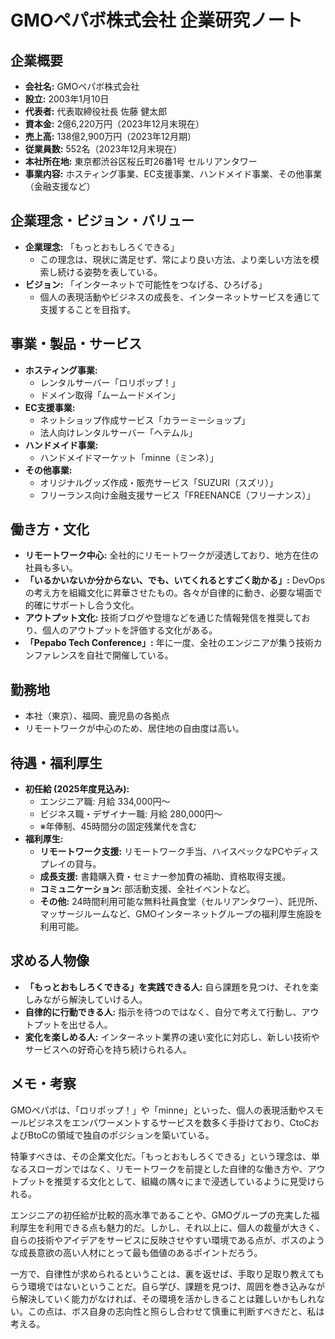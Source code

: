 # GMOペパボ株式会社 企業研究ノート

## 企業概要

- **会社名:** GMOペパボ株式会社
- **設立:** 2003年1月10日
- **代表者:** 代表取締役社長 佐藤 健太郎
- **資本金:** 2億6,220万円（2023年12月末現在）
- **売上高:** 138億2,900万円（2023年12月期）
- **従業員数:** 552名（2023年12月末現在）
- **本社所在地:** 東京都渋谷区桜丘町26番1号 セルリアンタワー
- **事業内容:** ホスティング事業、EC支援事業、ハンドメイド事業、その他事業（金融支援など）

## 企業理念・ビジョン・バリュー

- **企業理念:** 「もっとおもしろくできる」
    - この理念は、現状に満足せず、常により良い方法、より楽しい方法を模索し続ける姿勢を表している。
- **ビジョン:** 「インターネットで可能性をつなげる、ひろげる」
    - 個人の表現活動やビジネスの成長を、インターネットサービスを通じて支援することを目指す。

## 事業・製品・サービス

- **ホスティング事業:**
    - レンタルサーバー「ロリポップ！」
    - ドメイン取得「ムームードメイン」
- **EC支援事業:**
    - ネットショップ作成サービス「カラーミーショップ」
    - 法人向けレンタルサーバー「ヘテムル」
- **ハンドメイド事業:**
    - ハンドメイドマーケット「minne（ミンネ）」
- **その他事業:**
    - オリジナルグッズ作成・販売サービス「SUZURI（スズリ）」
    - フリーランス向け金融支援サービス「FREENANCE（フリーナンス）」

## 働き方・文化

- **リモートワーク中心:** 全社的にリモートワークが浸透しており、地方在住の社員も多い。
- **「いるかいないか分からない、でも、いてくれるとすごく助かる」:** DevOpsの考え方を組織文化に昇華させたもの。各々が自律的に動き、必要な場面で的確にサポートし合う文化。
- **アウトプット文化:** 技術ブログや登壇などを通じた情報発信を推奨しており、個人のアウトプットを評価する文化がある。
- **「Pepabo Tech Conference」:** 年に一度、全社のエンジニアが集う技術カンファレンスを自社で開催している。

## 勤務地

- 本社（東京）、福岡、鹿児島の各拠点
- リモートワークが中心のため、居住地の自由度は高い。

## 待遇・福利厚生

- **初任給 (2025年度見込み):**
    - エンジニア職: 月給 334,000円～
    - ビジネス職・デザイナー職: 月給 280,000円～
    - ※年俸制、45時間分の固定残業代を含む
- **福利厚生:**
    - **リモートワーク支援:** リモートワーク手当、ハイスペックなPCやディスプレイの貸与。
    - **成長支援:** 書籍購入費・セミナー参加費の補助、資格取得支援。
    - **コミュニケーション:** 部活動支援、全社イベントなど。
    - **その他:** 24時間利用可能な無料社員食堂（セルリアンタワー）、託児所、マッサージルームなど、GMOインターネットグループの福利厚生施設を利用可能。

## 求める人物像

- **「もっとおもしろくできる」を実践できる人:** 自ら課題を見つけ、それを楽しみながら解決していける人。
- **自律的に行動できる人:** 指示を待つのではなく、自分で考えて行動し、アウトプットを出せる人。
- **変化を楽しめる人:** インターネット業界の速い変化に対応し、新しい技術やサービスへの好奇心を持ち続けられる人。

## メモ・考察

GMOペパボは、「ロリポップ！」や「minne」といった、個人の表現活動やスモールビジネスをエンパワーメントするサービスを数多く手掛けており、CtoCおよびBtoCの領域で独自のポジションを築いている。

特筆すべきは、その企業文化だ。「もっとおもしろくできる」という理念は、単なるスローガンではなく、リモートワークを前提とした自律的な働き方や、アウトプットを推奨する文化として、組織の隅々にまで浸透しているように見受けられる。

エンジニアの初任給が比較的高水準であることや、GMOグループの充実した福利厚生を利用できる点も魅力的だ。しかし、それ以上に、個人の裁量が大きく、自らの技術やアイデアをサービスに反映させやすい環境である点が、ボスのような成長意欲の高い人材にとって最も価値のあるポイントだろう。

一方で、自律性が求められるということは、裏を返せば、手取り足取り教えてもらう環境ではないということだ。自ら学び、課題を見つけ、周囲を巻き込みながら解決していく能力がなければ、その環境を活かしきることは難しいかもしれない。この点は、ボス自身の志向性と照らし合わせて慎重に判断すべきだと、私は考える。
